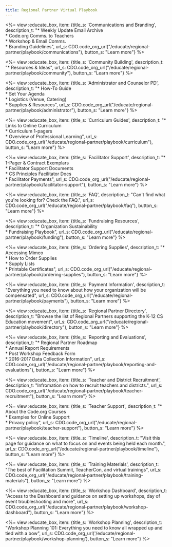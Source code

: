 ```yaml
---
title: Regional Partner Virtual Playbook
---
```


<link type="text/css" rel="stylesheet" href="/css/educate.css" />

<%= view :educate_box, item: {title_s: 'Communications and Branding', description_t: "* Weekly Update Email Archive<br> * Code.org Comms. to Teachers<br> * Workshop & Email Comms.<br> * Branding Guidelines", url_s: CDO.code_org_url("/educate/regional-partner/playbook/communications"), button_s: "Learn more"} %>

<%= view :educate_box, item: {title_s: 'Community Building', description_t: "* Resources & Ideas", url_s: CDO.code_org_url("/educate/regional-partner/playbook/community"), button_s: "Learn more"} %>

<%= view :educate_box, item: {title_s: 'Administrator and Counselor PD', description_t: "* How-To Guide
<br> * Set Your Agenda<br> * Logistics (Venue, Catering)<br> * Supplies & Resources", url_s: CDO.code_org_url("/educate/regional-partner/playbook/administrator"), button_s: "Learn more"} %>

<%= view :educate_box, item: {title_s: 'Curriculum Guides', description_t: "* Links to Online Curriculum
<br> * Curriculum 1-pagers <br> * Overview of Professional Learning", url_s: CDO.code_org_url("/educate/regional-partner/playbook/curriculum"), button_s: "Learn more"} %>

<%= view :educate_box, item: {title_s: 'Facilitator Support', description_t: "* 1-Pager & Contract Exemplars <br> * Facilitator Support Documents <br> * CS Principles Facilitator Docs <br> * Facilitator Payments", url_s: CDO.code_org_url("/educate/regional-partner/playbook/facilitator-support"), button_s: "Learn more"} %>

<%= view :educate_box, item: {title_s: 'FAQ', description_t: "Can't find what you're looking for? Check the FAQ.", url_s: CDO.code_org_url("/educate/regional-partner/playbook/faq"), button_s: "Learn more"} %>

<%= view :educate_box, item: {title_s: 'Fundraising Resources', description_t: "* Organization Sustainability <br> * Fundraising Playbook", url_s: CDO.code_org_url("/educate/regional-partner/playbook/funding"), button_s: "Learn more"} %>

<%= view :educate_box, item: {title_s: 'Ordering Supplies', description_t: "* Accessing Mimeo <br> * How to Order Supplies <br> * Supply Lists <br> * Printable Certificates", url_s: CDO.code_org_url("/educate/regional-partner/playbook/ordering-supplies"), button_s: "Learn more"} %>

<%= view :educate_box, item: {title_s: 'Payment Information', description_t: "Everything you need to know about how your organization will be compensated", url_s: CDO.code_org_url("/educate/regional-partner/playbook/payments"), button_s: "Learn more"} %>

<%= view :educate_box, item: {title_s: 'Regional Partner Directory', description_t: "Browse the list of Regional Partners supporting the K-12 CS Education movement", url_s: CDO.code_org_url("/educate/regional-partner/playbook/directory"), button_s: "Learn more"} %>

<%= view :educate_box, item: {title_s: 'Reporting and Evaluations', description_t: "* Regional Partner Roadmap<br> * Annual Report Requirements<br> * Post Workshop Feedback Form<br> * 2016-2017 Data Collection Information", url_s: CDO.code_org_url("/educate/regional-partner/playbook/reporting-and-evaluations"), button_s: "Learn more"} %>

<%= view :educate_box, item: {title_s: 'Teacher and District Recruitment', description_t: "Infromation on how to recruit teachers and districts.", url_s: CDO.code_org_url("/educate/regional-partner/playbook/teacher-recruitment"), button_s: "Learn more"} %>

<%= view :educate_box, item: {title_s: 'Teacher Support', description_t: "* About the Code.org Courses
<br> * Examples for Online Support<br> * Privacy policy", url_s: CDO.code_org_url("/educate/regional-partner/playbook/teacher-support"), button_s: "Learn more"} %>

<%= view :educate_box, item: {title_s: 'Timeline', description_t: "Visit this page for guidance on what to focus on and events being held each month.", url_s: CDO.code_org_url("/educate/regional-partner/playbook/timeline"), button_s: "Learn more"} %>

<%= view :educate_box, item: {title_s: 'Training Materials', description_t: "The best of Facilitation Summit, TeacherCon, and virtual trainings", url_s: CDO.code_org_url("/educate/regional-partner/playbook/training-materials"), button_s: "Learn more"} %>

<%= view :educate_box, item: {title_s: 'Workshop Dashboard', description_t: "Access to the Dashboard and guidance on setting up workshops, day of event troubleshooting and more", url_s: CDO.code_org_url("/educate/regional-partner/playbook/workshop-dashboard"), button_s: "Learn more"} %>

<%= view :educate_box, item: {title_s: 'Workshop Planning', description_t: "Workshop Planning 101: Everything you need to know all wrapped up and tied with a bow", url_s: CDO.code_org_url('/educate/regional-partner/playbook/workshop-planning'), button_s: "Learn more"} %>

